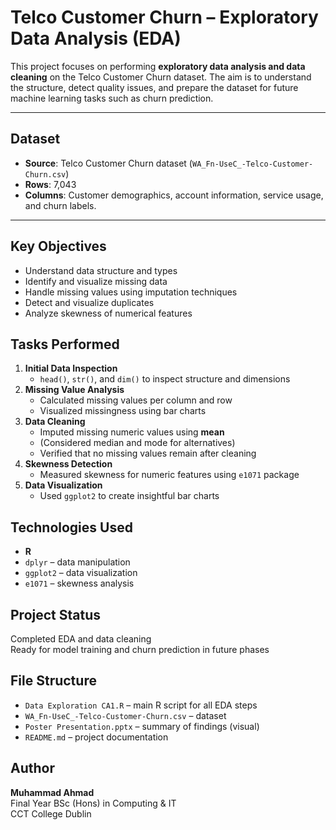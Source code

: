 # Telco Customer Churn – Exploratory Data Analysis (EDA)

This project focuses on performing **exploratory data analysis and data cleaning** on the Telco Customer Churn dataset. The aim is to understand the structure, detect quality issues, and prepare the dataset for future machine learning tasks such as churn prediction.

---

##  Dataset

- **Source**: Telco Customer Churn dataset (`WA_Fn-UseC_-Telco-Customer-Churn.csv`)
- **Rows**: 7,043
- **Columns**: Customer demographics, account information, service usage, and churn labels.

---

##  Key Objectives

- Understand data structure and types
- Identify and visualize missing data
- Handle missing values using imputation techniques
- Detect and visualize duplicates
- Analyze skewness of numerical features



##  Tasks Performed

1. **Initial Data Inspection**
   - `head()`, `str()`, and `dim()` to inspect structure and dimensions
2. **Missing Value Analysis**
   - Calculated missing values per column and row
   - Visualized missingness using bar charts
3. **Data Cleaning**
   - Imputed missing numeric values using **mean**
   - (Considered median and mode for alternatives)
   - Verified that no missing values remain after cleaning
4. **Skewness Detection**
   - Measured skewness for numeric features using `e1071` package
5. **Data Visualization**
   - Used `ggplot2` to create insightful bar charts



##  Technologies Used

- **R**
- `dplyr` – data manipulation
- `ggplot2` – data visualization
- `e1071` – skewness analysis



##  Project Status

Completed EDA and data cleaning  
 Ready for model training and churn prediction in future phases



##  File Structure

- `Data Exploration CA1.R` – main R script for all EDA steps
- `WA_Fn-UseC_-Telco-Customer-Churn.csv` – dataset
- `Poster Presentation.pptx` – summary of findings (visual)
- `README.md` – project documentation



##  Author

**Muhammad Ahmad**  
Final Year BSc (Hons) in Computing & IT  
CCT College Dublin  
